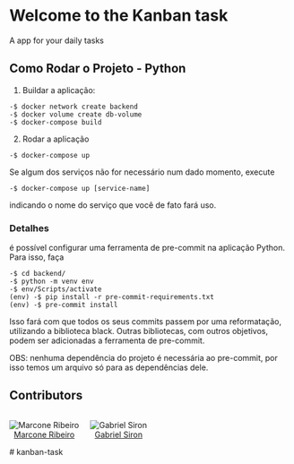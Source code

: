 # Welcome to the Kanban task

A app for your daily tasks


## Como Rodar o Projeto - Python

1. Buildar a aplicação:
```
-$ docker network create backend
-$ docker volume create db-volume
-$ docker-compose build
```

2. Rodar a aplicação
```
-$ docker-compose up
```

Se algum dos serviços não for necessário num dado momento, execute 

```
-$ docker-compose up [service-name]
```
indicando o nome do serviço que você de fato fará uso.

### Detalhes

é possível configurar uma ferramenta de pre-commit na aplicação Python. Para isso, faça
```
-$ cd backend/
-$ python -m venv env
-$ env/Scripts/activate
(env) -$ pip install -r pre-commit-requirements.txt
(env) -$ pre-commit install
```

Isso fará com que todos os seus commits passem por uma reformatação, utilizando a biblioteca black. Outras bibliotecas, com outros objetivos, podem ser adicionadas a ferramenta de pre-commit. 

OBS: nenhuma dependência do projeto é necessária ao pre-commit, por isso temos um arquivo só para as dependências dele.

## Contributors
<div style="display:flex; gap: 20px">
<div style="display:flex; flex-direction: column; text-align:center;">

![Marcone Ribeiro](https://avatars.githubusercontent.com/u/41484946?s=200&v=4 "Marcone Ribeiro")<br>
[Marcone Ribeiro](https://github.com/M4RC0N3)

</div>

<div style="display:flex; flex-direction: column; text-align:center;">

![Gabriel Siron](https://avatars.githubusercontent.com/u/56319681?s=200&v=4 "Gabriel Siron")<br>
[Gabriel Siron](https://github.com/GabrielSiron)
</div>
</div>
# kanban-task
